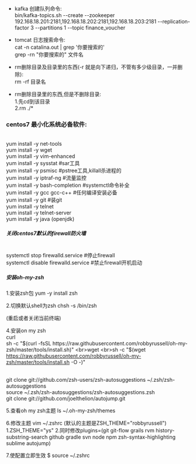 - kafka 创建队列命令:<br>
bin/kafka-topics.sh --create --zookeeper 192.168.18.201:2181,192.168.18.202:2181,192.168.18.203:2181 --replication-factor 3 --partitions 1 --topic finance_voucher

- tomcat 日志搜索命令:<br>
cat -n catalina.out | grep '你要搜索的'
<br>grep -rn "你要搜索的" 文件名

- rm删除目录及目录里的东西(-r 就是向下递归，不管有多少级目录，一并删除):<br>
rm -rf 目录名

- rm删除目录里的东西,但是不删除目录:<br>
1.先cd到该目录<br>
2.rm ./*<br>

### centos7 最小化系统必备软件:
<br>yum install -y net-tools
<br>yum install -y wget
<br>yum install -y vim-enhanced
<br>yum install -y sysstat #sar工具
<br>yum install -y psmisc #pstree工具,killall杀进程的
<br>yum install -y iptraf-ng #流量监控
<br>yum install -y bash-completion #systemctl命令补全
<br>yum install -y gcc gcc-c++   #任何编译安装必备
<br>yum install -y git  #装git
<br>yum install -y telnet
<br>yum install -y telnet-server
<br>yum install -y java (openjdk)

##### 关闭centos7默认的firewall防火墙
<br>systemctl stop firewalld.service #停止firewall
<br>systemctl disable firewalld.service #禁止firewall开机启动

##### 安装oh-my-zsh
1.安装zsh包
yum -y install zsh

2.切换默认shell为zsh
chsh -s /bin/zsh

(重启或者关闭当前终端)

4.安装on my zsh
<br>curl
<br>sh -c "$(curl -fsSL https://raw.githubusercontent.com/robbyrussell/oh-my-zsh/master/tools/install.sh)"
<br>wget
<br>sh -c "$(wget https://raw.githubusercontent.com/robbyrussell/oh-my-zsh/master/tools/install.sh -O -)"

<br>git clone git://github.com/zsh-users/zsh-autosuggestions ~/.zsh/zsh-autosuggestions
<br>source ~/.zsh/zsh-autosuggestions/zsh-autosuggestions.zsh
<br>git clone git://github.com/joelthelion/autojump.git

5.查看oh my zsh主题
ls ~/.oh-my-zsh/themes

6.修改主题
vim ~/.zshrc (默认的主题是ZSH_THEME="robbyrussell")
1.ZSH_THEME="ys"
2.同时修改plugins=(git git-flow grails rvm history-substring-search github gradle svn node npm zsh-syntax-highlighting sublime autojump)

7.使配置立即生效
$ source ~/.zshrc




